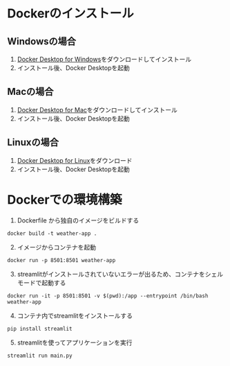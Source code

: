 # Dockerのインストール
## Windowsの場合
1. [Docker Desktop for Windows](https://docs.docker.com/desktop/install/windows-install/)をダウンロードしてインストール
2. インストール後、Docker Desktopを起動

## Macの場合
1. [Docker Desktop for Mac](https://docs.docker.com/desktop/install/mac-install/)をダウンロードしてインストール
2. インストール後、Docker Desktopを起動

## Linuxの場合
1. [Docker Desktop for Linux](https://docs.docker.com/desktop/setup/install/linux/)をダウンロード
2. インストール後、Docker Desktopを起動


# Dockerでの環境構築
1. Dockerfile から独自のイメージをビルドする
```
docker build -t weather-app .
```
2. イメージからコンテナを起動
```
docker run -p 8501:8501 weather-app
```
3. streamlitがインストールされていないエラーが出るため、コンテナをシェルモードで起動する
```
docker run -it -p 8501:8501 -v $(pwd):/app --entrypoint /bin/bash weather-app
```
4. コンテナ内でstreamlitをインストールする
```
pip install streamlit
```
5. streamlitを使ってアプリケーションを実行
```
streamlit run main.py
```